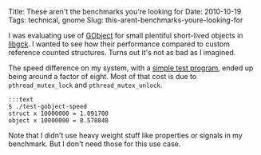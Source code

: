 Title: These aren't the benchmarks you're looking for
Date: 2010-10-19
Tags: technical, gnome
Slug: this-arent-benchmarks-youre-looking-for

  
I was evaluating use of [GObject][] for small plentiful
short-lived objects in [libgck][]. I wanted to see how their performance
compared to custom reference counted structures. Turns out it's not as
bad as I imagined.   
  
The speed difference on my system, with a [simple test program][], ended
up being around a factor of eight. Most of that cost is due to
`pthread_mutex_lock` and `pthread_mutex_unlock`.  

    :::text
    $ ./test-gobject-speed
    struct x 10000000 = 1.091700
    object x 10000000 = 8.578848

Note that I didn't use heavy weight stuff like properties or signals in
my benchmark. But I don't need those for this use case.


  [GObject]: http://library.gnome.org/devel/gobject/unstable/
  [libgck]: http://stef.thewalter.net/2010/10/introducing-libgck-pkcs11-gobject.html
  [simple test program]: http://thewalter.net/stef/misc/test-gobject-speed.c
